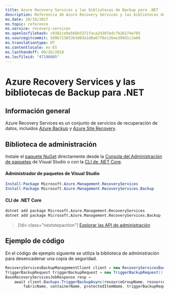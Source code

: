 ```yaml
---
title: Azure Recovery Services y las bibliotecas de Backup para .NET
description: Referencia de Azure Recovery Services y las bibliotecas de Backup para .NET
ms.date: 10/19/2017
ms.topic: reference
ms.service: recovery-services
ms.openlocfilehash: c0381ce9a566b5371faca24307edc7b26174e785
ms.sourcegitcommit: 5d9b713653b3d03e1d0a67f6e126ee399d1c2a60
ms.translationtype: HT
ms.contentlocale: es-ES
ms.lasthandoff: 09/26/2018
ms.locfileid: "47190805"
---
```

# <a name="azure-recovery-services-and-backup-libraries-for-net"></a>Azure Recovery Services y las bibliotecas de Backup para .NET

## <a name="overview"></a>Información general

Azure Recovery Services es un conjunto de servicios de recuperación de datos, incluidos [Azure Backup](/azure/backup/) y [Azure Site Recovery](/azure/site-recovery/).

## <a name="management-library"></a>Biblioteca de administración

Instale el [paquete NuGet](https://www.nuget.org/packages/Microsoft.Azure.Management.RecoveryServices) directamente desde la [Consola del Administración de paquetes][PackageManager] de Visual Studio o con la [CLI de .NET Core][DotNetCLI].

#### <a name="visual-studio-package-manager"></a>Administrador de paquetes de Visual Studio

```powershell
Install-Package Microsoft.Azure.Management.RecoveryServices
Install-Package Microsoft.Azure.Management.RecoveryServices.Backup
```

#### <a name="net-core-cli"></a>CLI de .NET Core

```bash
dotnet add package Microsoft.Azure.Management.RecoveryServices
dotnet add package Microsoft.Azure.Management.RecoveryServices.Backup
```

> [!div class="nextstepaction"]
> [Explorar las API de administración](/dotnet/api/overview/azure/recoveryservices/management)


## <a name="code-example"></a>Ejemplo de código

En el código de ejemplo siguiente se utiliza la biblioteca de administración para desencadenar una copia de seguridad.

```csharp
RecoveryServicesBackupManagementClient client = new RecoveryServicesBackupManagementClient(credentials);
TriggerBackupRequest triggerBackupRequest = new TriggerBackupRequest();
BaseRecoveryServicesJobResponse resp =
    await client.Backups.TriggerBackupAsync(resourceGroupName, resourceName, null,
        fabricName, containerName, protectedItemName, triggerBackupRequest);
```

[PackageManager]: https://docs.microsoft.com/nuget/tools/package-manager-console
[DotNetCLI]: https://docs.microsoft.com/dotnet/core/tools/dotnet-add-package
